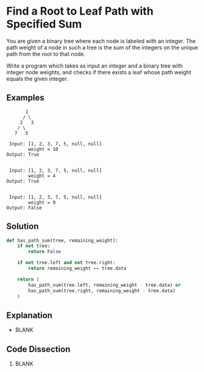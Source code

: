 # Find a Root to Leaf Path with Specified Sum
You are given a binary tree where each node is labeled with an integer. The path weight of a node in such a tree is the sum of the integers on the unique path from the root to that node.

Write a program which takes as input an integer and a binary tree with integer node weights, and checks if there exists a leaf whose path weight equals the given integer.

## Examples
```
       1
      / \
     2   3
    / \
   7   5

 Input: [1, 2, 3, 7, 5, null, null]
        weight = 10
Output: True


 Input: [1, 2, 3, 7, 5, null, null]
        weight = 4
Output: True


 Input: [1, 2, 3, 7, 5, null, null]
        weight = 9
Output: False
```

## Solution
```python
def has_path_sum(tree, remaining_weight):
    if not tree:
        return False

    if not tree.left and not tree.right:
        return remaining_weight == tree.data

    return (
        has_path_sum(tree.left, remaining_weight - tree.data) or
        has_path_sum(tree.right, remaining_weight - tree.data)
    )
```

## Explanation
* BLANK

## Code Dissection
1. BLANK